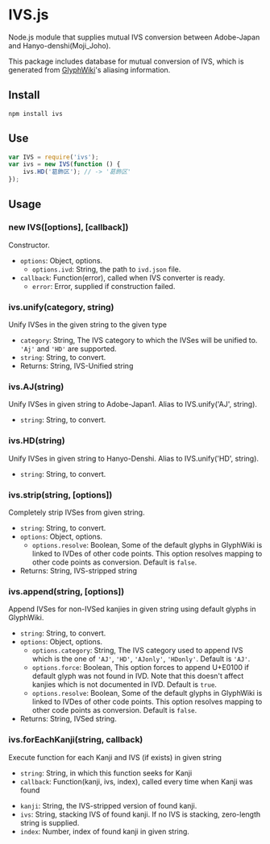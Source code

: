 IVS.js
======

Node.js module that supplies mutual IVS conversion between Adobe-Japan and Hanyo-denshi(Moji_Joho).

This package includes database for mutual conversion of IVS,
which is generated from [GlyphWiki](http://glyphwiki.org/)'s aliasing information.

## Install

    npm install ivs

## Use

``` javascript
var IVS = require('ivs');
var ivs = new IVS(function () {
    ivs.HD('葛󠄁飾󠄀区󠄀'); // -> '葛󠄃飾󠄂区󠄀'
});
```

## Usage

### new IVS([options], [callback])

Constructor.

* `options`: Object, options.
  - `options.ivd`: String, the path to `ivd.json` file.
* `callback`: Function(error), called when IVS converter is ready.
  - `error`: Error, supplied if construction failed.

### ivs.unify(category, string)

Unify IVSes in the given string to the given type

* `category`: String, The IVS category to which the IVSes will be unified to. `'Aj'` and `'HD'` are supported.
* `string`: String, to convert.
* Returns: String, IVS-Unified string

### ivs.AJ(string)

Unify IVSes in given string to Adobe-Japan1. Alias to IVS.unify('AJ', string).

* `string`: String, to convert.

### ivs.HD(string)

Unify IVSes in given string to Hanyo-Denshi. Alias to IVS.unify('HD', string).

* `string`: String, to convert.

### ivs.strip(string, [options])

Completely strip IVSes from given string.

* `string`: String, to convert.
* `options`: Object, options.
  - `options.resolve`: Boolean, Some of the default glyphs in GlyphWiki is linked to IVDes of other code points.
    This option resolves mapping to other code points as conversion. Default is `false`.
* Returns: String, IVS-stripped string

### ivs.append(string, [options])

Append IVSes for non-IVSed kanjies in given string using default glyphs in GlyphWiki.

* `string`: String, to convert.
* `options`: Object, options.
  - `options.category`: String, The IVS category used to append IVS which is the one of
    `'AJ'`, `'HD'`, `'AJonly'`, `'HDonly'`. Default is `'AJ'`.
  - `options.force`: Boolean, This option forces to append U+E0100 if default glyph was not found in IVD.
    Note that this doesn't affect kanjies which is not documented in IVD. Default is `true`.
  - `options.resolve`: Boolean, Some of the default glyphs in GlyphWiki is linked to IVDes of other code points.
    This option resolves mapping to other code points as conversion. Default is `false`.
* Returns: String, IVSed string.

### ivs.forEachKanji(string, callback)

Execute function for each Kanji and IVS (if exists) in given string

* `string`: String, in which this function seeks for Kanji
* `callback`: Function(kanji, ivs, index), called every time when Kanji was found
- `kanji`: String, the IVS-stripped version of found kanji.
- `ivs`: String, stacking IVS of found kanji. If no IVS is stacking, zero-length string is supplied.
- `index`: Number, index of found kanji in given string.
